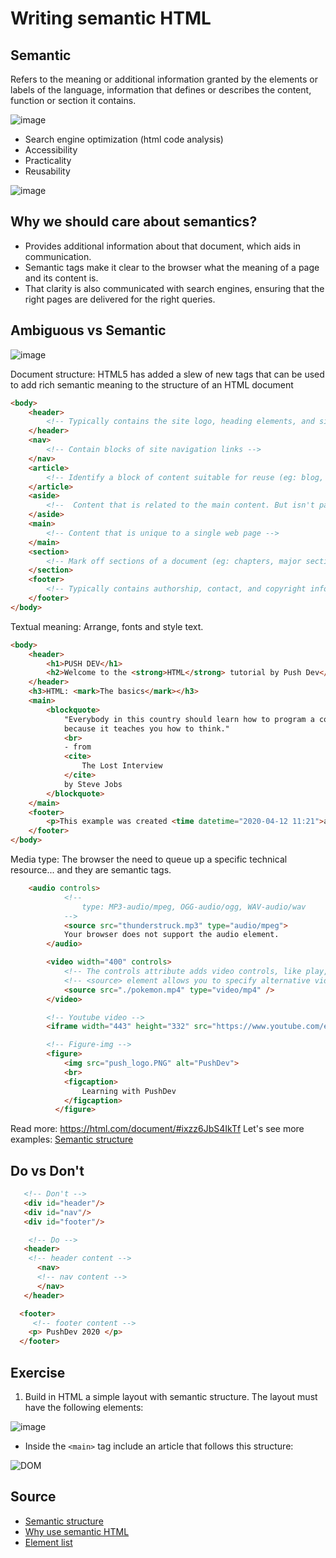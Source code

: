 # Writing semantic HTML

## Semantic

Refers to the meaning or additional information granted by the elements or labels of the language, information that defines or describes the content, function or section it contains.

![image](https://user-images.githubusercontent.com/36536646/79190140-1fa54c00-7de9-11ea-8d00-dd487cc1b330.png)

* Search engine optimization (html code analysis)
* Accessibility
* Practicality
* Reusability

![image](https://user-images.githubusercontent.com/36536646/79189977-bb828800-7de8-11ea-9147-53cf0ca4909d.png)

## Why we should care about semantics?

* Provides additional information about that document, which aids in communication.
* Semantic tags make it clear to the browser what the meaning of a page and its content is.
* That clarity is also communicated with search engines, ensuring that the right pages are delivered for the right queries.

## Ambiguous vs Semantic

![image](https://user-images.githubusercontent.com/36536646/79190057-ee2c8080-7de8-11ea-95e4-cee11d2c820b.png)

Document structure: HTML5 has added a slew of new tags that can be used to add rich semantic meaning to the structure of an HTML document

```html
<body>
    <header>
        <!-- Typically contains the site logo, heading elements, and site navigation -->
    </header>
    <nav>
        <!-- Contain blocks of site navigation links -->
    </nav>
    <article>
        <!-- Identify a block of content suitable for reuse (eg: blog, article) -->
    </article>
    <aside>
        <!--  Content that is related to the main content. But isn't part of the primary flow of the page -->
    </aside>
    <main>
        <!-- Content that is unique to a single web page -->
    </main>
    <section>
        <!-- Mark off sections of a document (eg: chapters, major sections) -->
    </section>
    <footer>
        <!-- Typically contains authorship, contact, and copyright information -->
    </footer>
</body>
```

Textual meaning: Arrange, fonts and style text.

```html
<body>
    <header>
        <h1>PUSH DEV</h1>
        <h2>Welcome to the <strong>HTML</strong> tutorial by Push Dev</h2>
    </header>
    <h3>HTML: <mark>The basics</mark></h3>
    <main>
        <blockquote>
            "Everybody in this country should learn how to program a computer...
            because it teaches you how to think."
            <br>
            - from
            <cite>
                The Lost Interview
            </cite>
            by Steve Jobs
        </blockquote>
    </main>
    <footer>
        <p>This example was created <time datetime="2020-04-12 11:21">at 11:21 AM</time></p>
    </footer>
</body>
```

Media type: The browser the need to queue up a specific technical resource... and they are semantic tags.

```html
    <audio controls>
            <!--
                type: MP3-audio/mpeg, OGG-audio/ogg, WAV-audio/wav
            -->
            <source src="thunderstruck.mp3" type="audio/mpeg">
            Your browser does not support the audio element.
        </audio>

        <video width="400" controls>
            <!-- The controls attribute adds video controls, like play, pause, and volume.-->
            <!-- <source> element allows you to specify alternative video files which the browser may choose from. The browser will use the first recognized format.-->
            <source src="./pokemon.mp4" type="video/mp4" />
        </video>

        <!-- Youtube video -->
        <iframe width="443" height="332" src="https://www.youtube.com/embed/wZZ7oFKsKzY" frameborder="0" allow="accelerometer; autoplay; encrypted-media; gyroscope; picture-in-picture" allowfullscreen></iframe>

        <!-- Figure-img -->
        <figure>
            <img src="push_logo.PNG" alt="PushDev">
            <br>
            <figcaption>
                Learning with PushDev
            </figcaption>
          </figure>
```

Read more: https://html.com/document/#ixzz6JbS4IkTf
Let's see more examples: [Semantic structure](https://www.internetingishard.com/html-and-css/semantic-html/)

## Do vs Don't

```html
   <!-- Don't -->
   <div id="header"/>
   <div id="nav"/>
   <div id="footer"/>

    <!-- Do -->
   <header>
    <!-- header content -->
      <nav>
      <!-- nav content -->
      </nav>
   </header>

  <footer>
     <!-- footer content -->
    <p> PushDev 2020 </p>
  </footer>
```

## Exercise

1. Build in HTML a simple layout with semantic structure. The layout must have the following elements:

![image](https://user-images.githubusercontent.com/36536646/79253891-88bcac00-7e49-11ea-8a6f-4ed64a99113b.png)

* Inside the ```<main>``` tag include an article that follows this structure:

![DOM](https://user-images.githubusercontent.com/36536646/79254810-e69dc380-7e4a-11ea-9f5e-75c6b8efec0b.png)

## Source

* [Semantic structure](https://www.internetingishard.com/html-and-css/semantic-html/)
* [Why use semantic HTML](https://www.lifewire.com/why-use-semantic-html-3468271)
* [Element list](https://developer.mozilla.org/es/docs/HTML/HTML5/HTML5_lista_elementos)

